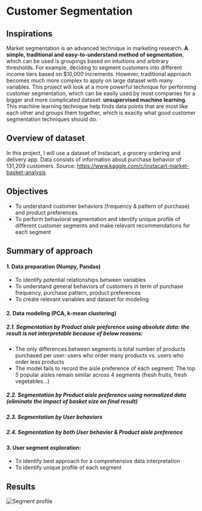 # Customer Segmentation
## Inspirations
Market segmentation is an advanced technique in marketing research. **A simple, traditional and easy-to-understand method of segmentation**, which can be used is groupings based on intuitions and arbitrary thresholds. For example, deciding to segment customers into different income tiers based on $10,000 increments. However, traditional approach becomes much more complex to apply on large dataset with many variables. This project will look at a more powerful technique for performing customer segmentation, which can be easily used by most companies for a bigger and more complicated dataset: **unsupervised machine learning**. This machine learning technique help finds data points that are most like each other and groups them together, which is exactly what good customer segmentation techniques should do.

## Overview of dataset
In this project, I will use a dataset of Instacart, a grocery ordering and delivery app. Data consists of information about purchase behavior of 131,209 customers.
Source: https://www.kaggle.com/c/instacart-market-basket-analysis 

## Objectives
- To understand customer behaviors (frequency & pattern of purchase) and product preferences
- To perform behavioral segmentation and identify unique profile of different customer segments and make relevant recommendations for each segment

## Summary of approach
#### 1.	Data preparation (Numpy, Pandas) 
-	To identify potential relationships between variables
-	To understand general behaviors of customers in term of purchase frequency, purchase pattern, product preferences
-	To create relevant variables and dataset for modeling
#### 2.	Data modeling (PCA, k-mean clustering)
##### 2.1.	Segmentation by Product aisle preference using absolute data: the result is not interpretable because of below reasons:
-	The only differences between segments is total number of products purchased per user: users who order many products vs. users who order less products
-	The model fails to record the aisle preference of each segment: The top 5 popular aisles remain similar across 4 segments (fresh fruits, fresh vegetables...) 
##### 2.2.	Segmentation by Product aisle preference using normalized data (eliminate the impact of basket size on final result)
##### 2.3.	Segmentation by User behaviors
##### 2.4.	Segmentation by both User behavior & Product aisle preference
#### 3.	User segment exploration: 
-	To identify best approach for a comprehensive data interpretation
-	To identify unique profile of each segment

## Results
![Segment profile](https://user-images.githubusercontent.com/78060103/156422135-7d3b8ec6-3cdc-4f7a-b647-664c8532a7fe.png)

